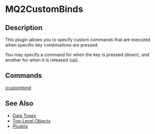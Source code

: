 # MQ2CustomBinds

## Description

This plugin allows you to specify custom commands that are executed when specific key combinations are pressed.

You may specify a command for when the key is pressed \(down\), and another for when it is released \(up\).

## Commands

[/custombind](../../commands/slash-commands/custombind.md)

## See Also

* [Data Types](../../data-types-and-top-level-objects/data-types/)
* [Top-Level Objects](../../data-types-and-top-level-objects/top-level-objects/)
* [Plugins](../../documentation/macroquest2-plugins.md)

